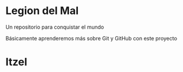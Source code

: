 # Legion del Mal
Un repositorio para conquistar el mundo

Básicamente aprenderemos más sobre Git y GitHub con este proyecto


# Itzel